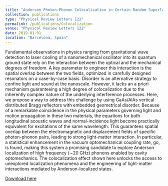 ```yaml
---
title: "Anderson Photon-Phonon Colocalization in Certain Random Superlattices"
collection: publications
type: "Physical Review Letters 122"
permalink: /publications/Colocalization
venue: "Physical Review Letters 122"
date: 2019-01-01
location: "Barcelona, Spain"
---
```


Fundamental observations in physics ranging from gravitational wave detection to laser cooling of a nanomechanical oscillator into 
its quantum ground state rely on the interaction between the optical and the mechanical degrees of freedom. A key parameter to engineer 
this interaction is the spatial overlap between the two fields, optimized in carefully designed resonators on a case-by-case basis.
Disorder is an alternative strategy to confine light and sound at the nanoscale. However, it lacks an a priori mechanism guaranteeing a 
high degree of colocalization due to the inherently complex nature of the underlying interference processes. Here, we propose a way to 
address this challenge by using GaAs/AlAs vertical distributed Bragg reflectors with embedded geometrical disorder. Because of a 
remarkable coincidence in the physical parameters governing light and motion propagation in these two materials, the equations for 
both longitudinal acoustic waves and normal-incidence light become practically equivalent for excitations of the same wavelength. This 
guarantees spatial overlap between the electromagnetic and displacement fields of specific photon-phonon pairs, leading to strong light-matter 
interaction. In particular, a statistical enhancement in the vacuum optomechanical coupling rate, go, is found, making this system a promising 
candidate to explore Anderson localization of high frequency (∼20 GHz) phonons enabled by cavity optomechanics. The colocalization effect shown here unlocks the access to unexplored localization 
phenomena and the engineering of light-matter interactions mediated by Anderson-localized states.

[Download here](https://pdgarfer.github.io/files/Colocalization.pdf)
